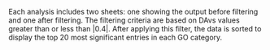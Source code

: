 

Each analysis includes two sheets: one showing the output before filtering and one after filtering. The filtering criteria are based on DAvs values greater than or less than |0.4|. After applying this filter, the data is sorted to display the top 20 most significant entries in each GO category.
